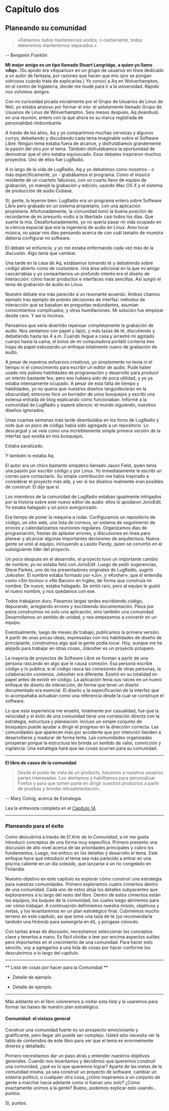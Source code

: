 # Capítulo dos

## Planeando su comunidad

> «Debemos todos mantenernos unidos, o ciertamente, todos deberemos mantenernos separados.»

-- Benjamin Franklin

**Mi mejor amigo es un tipo llamado Stuart Langridge, a quien yo llamo «Aq».** (Su apodo era «Aquarius» en un grupo de usuarios en línea dedicado a un autor de fantasía, por razones que hacen que mis ojos se pongan vidriosos cuando trata de explicarlas.) Yo conocí a Aq en Wolverhampton, en el centro de Inglaterra, donde me mudé para ir a la universidad. Rápido nos volvimos amigos.

Con mi curiosidad picada inicialmente por el Grupo de Usuarios de Linux de Neil, yo estaba ansioso por formar el mío: el astutamente llamado Grupo de Usuarios de Linux de Wolverhampton. Seis meses después, Aq deambuló en una reunión, entero con la que ahora es su marca registrada de personalidad rimbombante.

A través de los años, Aq y yo compartimos muchas cervezas y algunos currys, debatiendo y discutiendo cada tema imaginable sobre el Software Libre. Ningún tema estaba fuera de alcance, y disfrutábamos grandemente la pasión del otro por el tema. También disfrutábamos la oportunidad de demostrar que el otro estaba equivocado. Esos debates inspiraron muchos proyectos. Uno de ellos fue LugRadio.

A lo largo de la vida de LugRadio, Aq y yo debatimos cómo nosotros - o más específicamente, yo - grabábamos el programa. Como el músico residente de un cuarteto fabuloso, con un cuarto lleno de equipo de grabación, yo manejé la grabación y edición, usando Mac OS X y el sistema de producción de audio Cubase.

Sí, gente, lo leyeron bien: LugRadio era un programa entero sobre Software Libre pero grabado en un sistema propietario, con una aplicación propietaria. Afortunadamente, la comunidad tomó la buena posición de recordarme de mi presunto «odio a la libertad» casi todos los días. Que suerte la mía. Desafortunadamente, yo no quería pasar mi vida ocupado en la ciencia espacial que era la ingeniería de audio en Linux. Amo tocar música, no pasar mis días pensando acerca de con cuál tamaño de muestra debería configurar mi software.

El debate se enfurecía, y yo me estaba enfermando cada vez más de la discusión. Algo tenía que cambiar.

Una tarde en la casa de Aq, estábamos tomando té y debatiendo sobre código abierto como de costumbre. Una área adicional en la que mi amigo cascarrabias y yo compartíamos un profundo interés era el diseño de interacción: cómo hacer productos e interfaces más sencillas. Así surgió el tema de grabación de audio en Linux.

Nuestro debate era más parecido a un resonante acuerdo. Ambos citamos ejemplo tras ejemplo de pobres decisiones de interfaz: métodos de interacción que se basaban en preguntas redundantes, asumían conocimientos complicados, y otras humillaciones. Mi solución fue empezar desde cero. Y así lo hicimos.

Pensamos que sería divertido repensar completamente la grabación de audio. Nos sentamos con papel y lápiz, y más tazas de té, discutiendo y debatiendo hasta las 4 a.m. Cuando llegué a casa y arrastré mi agotado cuerpo hasta la cama, el bolos de mi computadora portátil contenía tres hojas de papel esbozando un enfoque totalmente nuevo de grabación de audio.

A pesar de nuestros esfuerzos creativos, yo simplemente no tenía ni el tiempo ni el conocimiento para escribir un editor de audio. Pude haber usado mis pobres habilidades de programación y desarrollo para producir un intento bastante feo, pero eso hubiera sido de poca utilidad, y yo ya estaba intensamente ocupado. A pesar de esta falta de tiempo y habilidades, yo no quería que nuestros diseños languidecieran en la obscuridad, entonces hice un borrador de unos bosquejos y escribí una extensa entrada de blog explicando cómo funcionaban. Informé a la comunidad de LugRadio y esperé silencio: el mundo siguiendo, nuestros diseños ignorados.

Unas cuantas semanas más tarde deambulaba en los foros de LugRadio y noté que un poco de código había sido agregado a un repositorio. Lo descargué y se veía como una increíblemente simple primera versión de la interfaz que existía en mis bosquejos.

Estaba paralizado.

Y también lo estaba Aq.

El autor era un chico bastante simpático llamado Jason Field, quien tenía una pasión por escribir código y por Linux. Yo inmediatamente le escribí un correo para contactarlo. Su simple contribución me había inspirado a considerar el proyecto más allá, y ver si los diseños realmente eran posibles de construir. El dijo que sí.

Los miembros de la comunidad de LugRadio estaban igualmente intrigados por la historia sobre este nuevo editor de audio: ellos lo apodaron JonoEdit. Yo estaba halagado y un poco avergonzado.

Era tiempo de poner la máquina a rodar. Configuramos un repositorio de código, un sitio web, una lista de correos, un sistema de seguimiento de errores y calendarizamos reuniones regulares. Organizamos días de programación, fiestas de aplastar errores, y discusiones en línea para planear y alcanzar algunas importantes decisiones de arquitectura. Nueva gente se unió al equipo, incluyendo a Laszlo Pandy, quien se convirtió en el subsiguiente líder del proyecto.

Un poco después en el desarrollo, el proyecto tuvo un importante cambio de nombre; yo no estaba feliz con *JonoEdit*. Luego de pedir sugerencias, Steve Parkes, uno de los presentadores originales de LugRadio, sugirió *Jokosher*. El nombre estaba formado por «Jo», y «Kosher», que él entendía como «Sin tocino» o «No Bacon» en Inglés, de forma que construía mi nombre. De nuevo, estaba halagado. Se sintió raro, pero al equipo le gustó el nuevo nombre, y nos quedamos con ese.

Todos trabajaron duro. Pasamos largas tardes escribiendo código, depurando, arreglando errores y escribiendo documentación. Pieza por pieza construimos no solo una aplicación, sino también una comunidad. Desarrollamos un sentido de unidad, y nos empezamos a convertir en un equipo.

Eventualmente, luego de meses de trabajo, publicamos la primera versión. A partir de unas pocas ideas, expresadas con mis habilidades de diseño de principiante, construimos algo que la gente podía tocar. Hoy, aunque me he alejado para trabajar en otras cosas, Jokosher es un proyecto próspero.

La mayoría de proyectos de Software Libre se forman a partir de una persona rascando en algo que le causa comezón. Esa persona escribe código y lo publica; si el código rasca las comezones de otras personas, la colaboración comienza. Jokosher era diferente. Existió en su totalidad en papel antes de existir en código. La aplicación tenía sus raíces en un nuevo enfoque de diseño de interacción, de forma que tener un diseño documentado era esencial. El diseño y la especificación de la interfaz que lo acompañaba actuaban como una referencia desde la cual se construye el software.

Lo que esta experiencia me enseñó, totalmente por casualidad, fue que la velocidad y el éxito de una comunidad tiene una correlación directa con la estrategia, estructura y planeación: incluso un simple conjunto de bosquejos puede ayudar a dirigir el progreso en la dirección correcta. Las comunidades que aparecen más por accidente que por intención tienden a desarrollarse y madurar de forma lenta. Las comunidades organizadas prosperan porque la estructura les brinda un sentido de valor, convicción y vigilancia. Una estrategia hará que las cosas ocurran para su comunidad.

***

**El libro de casos de la comunidad**

> Desde el punto de vista de un producto, hacemos a nuestros usuarios partes interesadas. Los alentamos y habilitamos para personalizar Firefox y para que tomen parte en dirigir nuestros productos a partir de pruebas y brindar retroalimentación.

-- Mary Colvig, acerca de Estrategia.

Lea la entrevista completa en el [Capítulo 14](capítulo_14.md).

***

### Planeando para el éxito

Como descubrirá a través de *El Arte de la Comunidad*, a mi me gusta introducir conceptos de una forma muy específica. Primero presento una discusión de alto nivel acerca de las prioridades principales y cubro los fundamentos. Luego, me enfoco en los detalles y desarrollo el tema. Este enfoque hace que introducir el tema sea más parecido a entrar en una piscina caliente en un día soleado, que lanzarse a un río congelado en Finlandia.

Nuestro objetivo en este capítulo es explorar cómo construir una estrategia para nuestras comunidades. Primero exploramos cuatro cimientos dentro de una comunidad. Cada uno de estos aloja los detalles subyacentes que exploraremos a lo largo del resto del libro. Dentro de estos cimientos están los equipos, los buques de la comunidad, los cuales luego abriremos para ver cómo trabajan. A continuación definiremos nuestra misión, objetivos y metas, y los levantaremos en un plan estratégico final. Cubriremos mucho terreno en este capítulo, así que tome una taza de té (yo recomendaría también una Hobnob para sumergirla en él), y póngase cómodo.

Con tantas áreas de discusión, necesitamos seleccionar los conceptos clave y tenerlos a mano. Es fácil olvidar o leer por encima aspectos sutiles pero importantes en el crecimiento de una comunidad. Para hacer esto sencillo, voy a agregarlos a una lista de cosas por hacer conforme los descubrimos a lo largo del capítulo.

***

** Lista de cosas por hacer para la Comunidad **

* Detalle de ejemplo.

* Detalle de ejemplo.

***

Más adelante en el libro volveremos a visitar esta lista y la usaremos para formar las bases de nuestro plan estratégico.

#### Comunidad: el vistazo general

Construir una comunidad fuerte es un prospecto emocionante y gratificante, pero llegar ahí puede ser complejo. Usted sólo necesita ver la tabla de contenidos de este libro para ver que el tema es enormemente diverso y detallado.

Primero necesitamos dar un paso atrás y entender nuestros objetivos generales. Cuando nos levantamos y decidimos que queremos construir una comunidad, ¿qué es lo que queremos lograr? Aparte de las metas de la comunidad misma, ya sea construir un proyecto de software, cambiar un sistema político, o cualquier otra cosa, ¿cómo inspiramos a un conjunto de gente a marchar hacia adelante como si fueran uno solo? ¿Cómo exactamente unimos a la gente? Bueno, podemos explicar esto usando... puntos.

Sí, puntos.